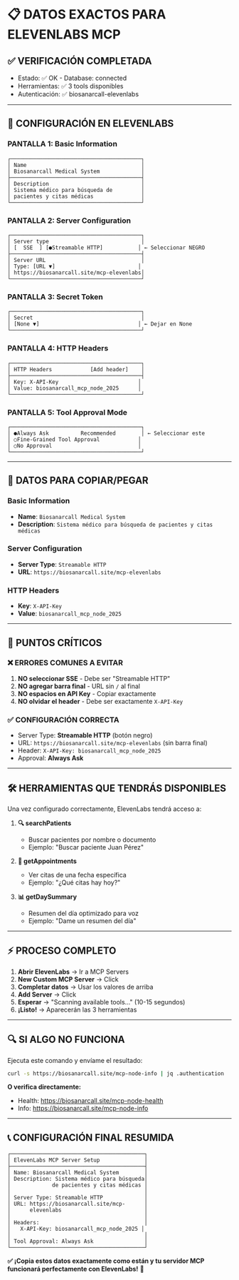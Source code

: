# 📋 DATOS EXACTOS PARA ELEVENLABS MCP

## ✅ **VERIFICACIÓN COMPLETADA**
- Estado: ✅ OK - Database: connected
- Herramientas: ✅ 3 tools disponibles  
- Autenticación: ✅ biosanarcall-elevenlabs

---

## 📱 **CONFIGURACIÓN EN ELEVENLABS**

### **PANTALLA 1: Basic Information**
```
┌─────────────────────────────────────────┐
│ Name                                    │
│ Biosanarcall Medical System             │
├─────────────────────────────────────────┤
│ Description                             │
│ Sistema médico para búsqueda de         │
│ pacientes y citas médicas               │
└─────────────────────────────────────────┘
```

### **PANTALLA 2: Server Configuration**
```
┌─────────────────────────────────────────┐
│ Server type                             │
│ [  SSE  ] [●Streamable HTTP]           │ ← Seleccionar NEGRO
├─────────────────────────────────────────┤
│ Server URL                              │
│ Type: [URL ▼]                          │
│ https://biosanarcall.site/mcp-elevenlabs│
└─────────────────────────────────────────┘
```

### **PANTALLA 3: Secret Token**
```
┌─────────────────────────────────────────┐
│ Secret                                  │
│ [None ▼]                               │ ← Dejar en None
└─────────────────────────────────────────┘
```

### **PANTALLA 4: HTTP Headers**
```
┌─────────────────────────────────────────┐
│ HTTP Headers            [Add header]    │
├─────────────────────────────────────────┤
│ Key: X-API-Key                         │
│ Value: biosanarcall_mcp_node_2025      │
└─────────────────────────────────────────┘
```

### **PANTALLA 5: Tool Approval Mode**
```
┌─────────────────────────────────────────┐
│ ●Always Ask          Recommended        │ ← Seleccionar este
│ ○Fine-Grained Tool Approval            │
│ ○No Approval                           │
└─────────────────────────────────────────┘
```

---

## 🎯 **DATOS PARA COPIAR/PEGAR**

### **Basic Information**
- **Name**: `Biosanarcall Medical System`
- **Description**: `Sistema médico para búsqueda de pacientes y citas médicas`

### **Server Configuration**
- **Server Type**: `Streamable HTTP`
- **URL**: `https://biosanarcall.site/mcp-elevenlabs`

### **HTTP Headers**
- **Key**: `X-API-Key`
- **Value**: `biosanarcall_mcp_node_2025`

---

## 🚨 **PUNTOS CRÍTICOS**

### **❌ ERRORES COMUNES A EVITAR**
1. **NO seleccionar SSE** - Debe ser "Streamable HTTP"
2. **NO agregar barra final** - URL sin `/` al final
3. **NO espacios en API Key** - Copiar exactamente
4. **NO olvidar el header** - Debe ser exactamente `X-API-Key`

### **✅ CONFIGURACIÓN CORRECTA**
- Server Type: **Streamable HTTP** (botón negro)
- URL: `https://biosanarcall.site/mcp-elevenlabs` (sin barra final)
- Header: `X-API-Key: biosanarcall_mcp_node_2025`
- Approval: **Always Ask**

---

## 🛠️ **HERRAMIENTAS QUE TENDRÁS DISPONIBLES**

Una vez configurado correctamente, ElevenLabs tendrá acceso a:

1. **🔍 searchPatients**
   - Buscar pacientes por nombre o documento
   - Ejemplo: "Buscar paciente Juan Pérez"

2. **📅 getAppointments**
   - Ver citas de una fecha específica
   - Ejemplo: "¿Qué citas hay hoy?"

3. **📊 getDaySummary**
   - Resumen del día optimizado para voz
   - Ejemplo: "Dame un resumen del día"

---

## ⚡ **PROCESO COMPLETO**

1. **Abrir ElevenLabs** → Ir a MCP Servers
2. **New Custom MCP Server** → Click
3. **Completar datos** → Usar los valores de arriba
4. **Add Server** → Click
5. **Esperar** → "Scanning available tools..." (10-15 segundos)
6. **¡Listo!** → Aparecerán las 3 herramientas

---

## 🔍 **SI ALGO NO FUNCIONA**

Ejecuta este comando y envíame el resultado:

```bash
curl -s https://biosanarcall.site/mcp-node-info | jq .authentication
```

**O verifica directamente:**
- Health: https://biosanarcall.site/mcp-node-health
- Info: https://biosanarcall.site/mcp-node-info

---

## 📞 **CONFIGURACIÓN FINAL RESUMIDA**

```
┌──────────────────────────────────────────┐
│ ElevenLabs MCP Server Setup              │
├──────────────────────────────────────────┤
│ Name: Biosanarcall Medical System        │
│ Description: Sistema médico para búsqueda│
│             de pacientes y citas médicas │
│                                          │
│ Server Type: Streamable HTTP             │
│ URL: https://biosanarcall.site/mcp-      │
│      elevenlabs                          │
│                                          │
│ Headers:                                 │
│   X-API-Key: biosanarcall_mcp_node_2025 │
│                                          │
│ Tool Approval: Always Ask                │
└──────────────────────────────────────────┘
```

**✅ ¡Copia estos datos exactamente como están y tu servidor MCP funcionará perfectamente con ElevenLabs!** 🚀
